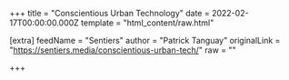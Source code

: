 
+++
title = "Conscientious Urban Technology"
date = 2022-02-17T00:00:00.000Z
template = "html_content/raw.html"

[extra]
feedName = "Sentiers"
author = "Patrick Tanguay"
originalLink = "https://sentiers.media/conscientious-urban-tech/"
raw = ""

+++

